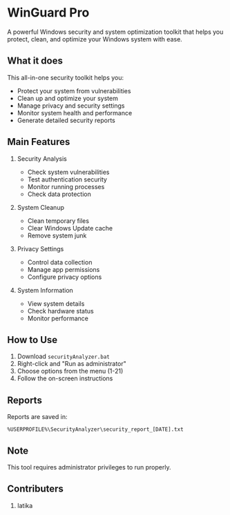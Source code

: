 # WinGuard Pro

A powerful Windows security and system optimization toolkit that helps you protect, clean, and optimize your Windows system with ease.

## What it does

This all-in-one security toolkit helps you:
- Protect your system from vulnerabilities
- Clean up and optimize your system
- Manage privacy and security settings
- Monitor system health and performance
- Generate detailed security reports

## Main Features

1. Security Analysis
   - Check system vulnerabilities
   - Test authentication security
   - Monitor running processes
   - Check data protection

2. System Cleanup
   - Clean temporary files
   - Clear Windows Update cache
   - Remove system junk

3. Privacy Settings
   - Control data collection
   - Manage app permissions
   - Configure privacy options

4. System Information
   - View system details
   - Check hardware status
   - Monitor performance

## How to Use

1. Download `securityAnalyzer.bat`
2. Right-click and "Run as administrator"
3. Choose options from the menu (1-21)
4. Follow the on-screen instructions

## Reports

Reports are saved in:
```
%USERPROFILE%\SecurityAnalyzer\security_report_[DATE].txt
```

## Note

This tool requires administrator privileges to run properly. 

## Contributers

1.  latika
   
